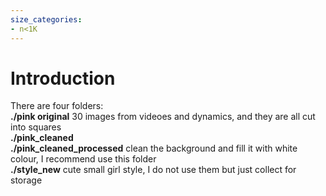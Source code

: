 ```yaml
---
size_categories:
- n<1K
---
```

# Introduction
There are four folders:  
**./pink original** 30 images from videoes and dynamics, and they are all cut into squares  
**./pink_cleaned**  
**./pink_cleaned_processed** clean the background and fill it with white colour, I recommend use this folder  
**./style_new** cute small girl style, I do not use them but just collect for storage

